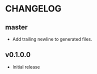 # CHANGELOG

## master

* Add trailing newline to generated files.


## v0.1.0.0

* Initial release
